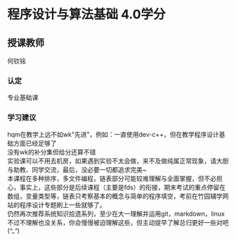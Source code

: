 # 程序设计与算法基础 4.0学分
## 授课教师
何钦铭

### 认定
专业基础课

### 学习建议
hqm在教学上远不如wk"先进"，例如：一直使用dev-c++，但在教学程序设计基础方面已经足够了  
没有wk的补分集但给分还算不错  
实验课可以不用去机房，如果遇到实验不太会做，来不及做纯属正常现象，请大胆与助教、同学交流，最后，没必要一切都追求完美~  
本课程在多种排序，多文件编程，链表部分可能较难理解与全面掌握，但不必担心，事实上，这些部分是后续课程（主要是fds）的衔接，期末考试的重点停留在数组，变量类型等，链表只考察基本的概念与简单的程序填空，考前在竹园辅学网站的程序设计专题刷上一些就够了。  
仍然再次推荐系统知识拾遗系列，至少在大一理解并运用git，markdown，linux
不过不理解也没关系，你会慢慢被迫理解这些，但主动提早了解总归更好一些对吧(*^_^*)  
